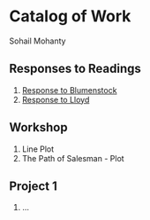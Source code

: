 # Catalog of Work

Sohail Mohanty

## Responses to Readings

1. [Response to Blumenstock](https://www.google.com)
2. [Response to Lloyd](https://github.com/SohailMohanty4/workshop1/blob/master/lloyd.md)


## Workshop

1. Line Plot
2. The Path of Salesman - Plot

## Project 1

1. ...
